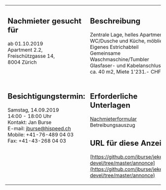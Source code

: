 <table border="0">
<tr valign="top">
<td>
<h2>Nachmieter gesucht für</h2>

ab 01.10.2019<br/>
Apartment 2.2,<br/>
Freischützgasse 14,<br/>
8004 Zürich
</td>
<td>
<h2>Beschreibung</h2>

Zentrale Lage, helles Apartment<br/>
WC/Dusche und Küche, möbliert<br/>
Eigenes Estrichabteil<br/>
Gemeinsame Waschmaschine/Tumbler<br/>
Glasfaser- und Kabelanschluss<br/>
ca. 40 m2, Miete 1'231.- CHF
</td>
</tr>
<tr valign="top">
<td>
<h2>Besichtigungstermin:</h2>

Samstag, 14.09.2019<br/>
14:00 - 18:00 Uhr<br/>
Kontakt: Jan Burse<br/>
E-mail: jburse@hispeed.ch<br/>
Mobile: +41-76-489 04 03<br/>
Fax: +41-43-268 04 03
</td>
<td>
<h2>Erforderliche Unterlagen</h2>

[Nachmieterformular](https://github.com/jburse/jekejeke-devel/raw/master/annonce/nachmieter_freischuetz.pdf)<br/>
Betreibungsauszug

<h2>URL für diese Anzeige</h2>

[https://github.com/jburse/jekejeke-devel/tree/master/annonce](https://github.com/jburse/jekejeke-devel/tree/master/annonce)
</td>
</tr>
</table>